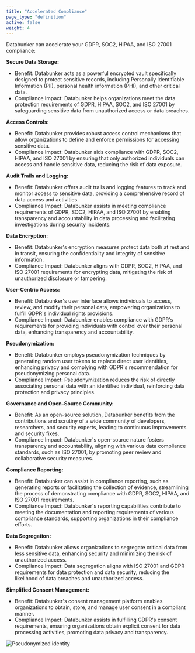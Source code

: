 ```yaml
---
title: "Accelerated Compliance"
page_type: "definition"
active: false
weight: 4
---
```

Databunker can accelerate your GDPR, SOC2, HIPAA, and ISO 27001 compliance:

**Secure Data Storage:**
* Benefit: Databunker acts as a powerful encrypted vault specifically designed to protect sensitive records, including Personally Identifiable Information (PII), personal health information (PHI), and other critical data.
* Compliance Impact: Databunker helps organizations meet the data protection requirements of GDPR, HIPAA, SOC2, and ISO 27001 by safeguarding sensitive data from unauthorized access or data breaches.

**Access Controls:**
* Benefit: Databunker provides robust access control mechanisms that allow organizations to define and enforce permissions for accessing sensitive data.
* Compliance Impact: Databunker aids compliance with GDPR, SOC2, HIPAA, and ISO 27001 by ensuring that only authorized individuals can access and handle sensitive data, reducing the risk of data exposure.

**Audit Trails and Logging:**
* Benefit: Databunker offers audit trails and logging features to track and monitor access to sensitive data, providing a comprehensive record of data access and activities.
* Compliance Impact: Databunker assists in meeting compliance requirements of GDPR, SOC2, HIPAA, and ISO 27001 by enabling transparency and accountability in data processing and facilitating investigations during security incidents.

**Data Encryption:**
* Benefit: Databunker's encryption measures protect data both at rest and in transit, ensuring the confidentiality and integrity of sensitive information.
* Compliance Impact: Databunker aligns with GDPR, SOC2, HIPAA, and ISO 27001 requirements for encrypting data, mitigating the risk of unauthorized disclosure or tampering.

**User-Centric Access:**
* Benefit: Databunker's user interface allows individuals to access, review, and modify their personal data, empowering organizations to fulfill GDPR's individual rights provisions.
* Compliance Impact: Databunker enables compliance with GDPR's requirements for providing individuals with control over their personal data, enhancing transparency and accountability.

**Pseudonymization:**
* Benefit: Databunker employs pseudonymization techniques by generating random user tokens to replace direct user identities, enhancing privacy and complying with GDPR's recommendation for pseudonymizing personal data.
* Compliance Impact: Pseudonymization reduces the risk of directly associating personal data with an identified individual, reinforcing data protection and privacy principles.

**Governance and Open-Source Community:**
* Benefit: As an open-source solution, Databunker benefits from the contributions and scrutiny of a wide community of developers, researchers, and security experts, leading to continuous improvements and security fixes.
* Compliance Impact: Databunker's open-source nature fosters transparency and accountability, aligning with various data compliance standards, such as ISO 27001, by promoting peer review and collaborative security measures.

**Compliance Reporting:**
* Benefit: Databunker can assist in compliance reporting, such as generating reports or facilitating the collection of evidence, streamlining the process of demonstrating compliance with GDPR, SOC2, HIPAA, and ISO 27001 requirements.
* Compliance Impact: Databunker's reporting capabilities contribute to meeting the documentation and reporting requirements of various compliance standards, supporting organizations in their compliance efforts.

**Data Segregation:**
* Benefit: Databunker allows organizations to segregate critical data from less sensitive data, enhancing security and minimizing the risk of unauthorized access.
* Compliance Impact: Data segregation aligns with ISO 27001 and GDPR requirements for data protection and data security, reducing the likelihood of data breaches and unauthorized access.

**Simplified Consent Management:**
* Benefit: Databunker's consent management platform enables organizations to obtain, store, and manage user consent in a compliant manner.
* Compliance Impact: Databunker assists in fulfilling GDPR's consent requirements, ensuring organizations obtain explicit consent for data processing activities, promoting data privacy and transparency.

![Pseudonymized identity](/img/pseudonymized-identity.png)
